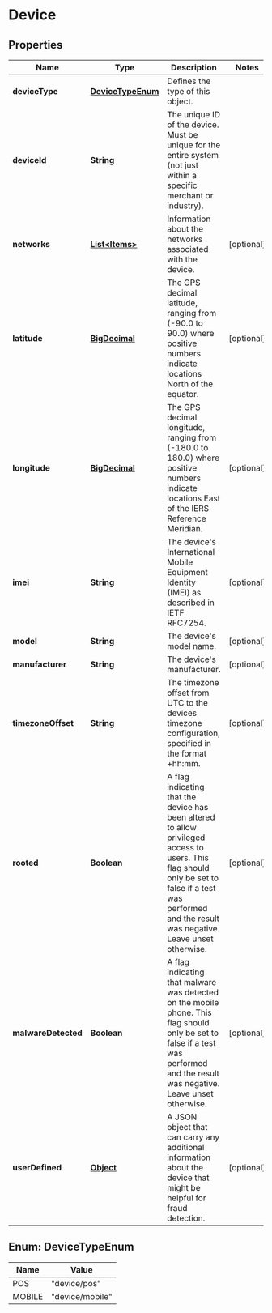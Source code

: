 

# Device

## Properties

Name | Type | Description | Notes
------------ | ------------- | ------------- | -------------
**deviceType** | [**DeviceTypeEnum**](#DeviceTypeEnum) | Defines the type of this object. | 
**deviceId** | **String** | The unique ID of the device. Must be unique for the entire system (not just within a specific merchant or industry). | 
**networks** | [**List&lt;Items&gt;**](Items.md) | Information about the networks associated with the device. |  [optional]
**latitude** | [**BigDecimal**](BigDecimal.md) | The GPS decimal latitude, ranging from (-90.0 to 90.0) where positive numbers indicate locations North of the equator. |  [optional]
**longitude** | [**BigDecimal**](BigDecimal.md) | The GPS decimal longitude, ranging from (-180.0 to 180.0) where positive numbers indicate locations East of the IERS Reference Meridian. |  [optional]
**imei** | **String** | The device&#39;s International Mobile Equipment Identity (IMEI) as described in IETF RFC7254. |  [optional]
**model** | **String** | The device&#39;s model name. |  [optional]
**manufacturer** | **String** | The device&#39;s manufacturer. |  [optional]
**timezoneOffset** | **String** | The timezone offset from UTC to the devices timezone configuration, specified in the format +hh:mm. |  [optional]
**rooted** | **Boolean** | A flag indicating that the device has been altered to allow privileged access to users. This flag should only be set to false if a test was performed and the result was negative. Leave unset otherwise. |  [optional]
**malwareDetected** | **Boolean** | A flag indicating that malware was detected on the mobile phone. This flag should only be set to false if a test was performed and the result was negative. Leave unset otherwise. |  [optional]
**userDefined** | [**Object**](.md) | A JSON object that can carry any additional information about the device that might be helpful for fraud detection. |  [optional]



## Enum: DeviceTypeEnum

Name | Value
---- | -----
POS | &quot;device/pos&quot;
MOBILE | &quot;device/mobile&quot;



